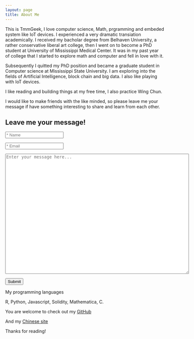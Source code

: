 ```yaml
---
layout: page
title: About Me
---
```


<p class="message">
  This is TmmGeek, I love computer science, Math, prgramming and embeded system like IoT devices. 
  I experienced a very dramatic transiation academically. I received my bacholar degree from Belhaven University, a rather conservative liberal art college, then I went on to become a PhD student at University of Mississippi Medical Center. It was in my past year of college that I started to explore math and computer and fell in love with it. 

  Subsequently I quitted my PhD position and became a graduate student in Computer science at Mississippi State University. I am exploring into the fields of Artificial Intelligence, block chain and big data. I also like playing with IoT devices. 

  I like reading and building things at my free time, I also practice Wing Chun. 

  I would like to make friends with the like minded, so please leave me your message if have something interesting to share and learn from each other. 



</p>

## Leave me your message!

<form action="https://getsimpleform.com/messages?form_api_token=635207fe87a9b8e111b6790052148d41" method="post">
  <!-- the redirect_to is optional, the form will redirect to the referrer on submission -->
  <input type='hidden' name='redirect_to' value='{{ site.url }}/public/thankyou'  />
  <!-- all your input fields here.... -->
  <p><input required="required" id="name" placeholder="* Name" type='text' name='name' /></p>
  <p><input required="required" id="email" placeholder="* Email" type='email' name='email' /></p>
  <textarea name="message" placeholder="Enter your message here..." id="message" cols="70" rows="25"></textarea>
  <p><input type='submit' value='Submit' /></p>
</form>


My programming languages

R, Python, Javascript, Solidity, Mathematica, C. 

You are welcome to check out my [GitHub](https://github.com/JizongL)

And my [Chinese site](http://www.tmmlab.com/TmmGeekBlog/)

Thanks for reading!
